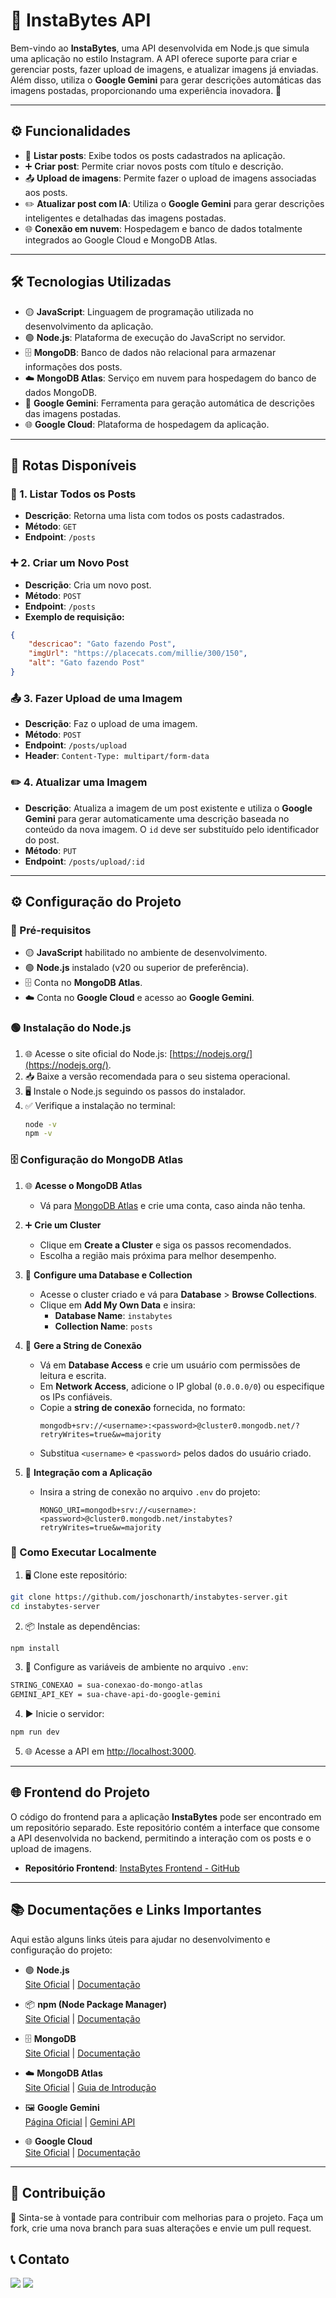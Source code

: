 # 📸 InstaBytes API

Bem-vindo ao **InstaBytes**, uma API desenvolvida em Node.js que simula uma aplicação no estilo Instagram. A API oferece suporte para criar e gerenciar posts, fazer upload de imagens, e atualizar imagens já enviadas. Além disso, utiliza o **Google Gemini** para gerar descrições automáticas das imagens postadas, proporcionando uma experiência inovadora. 🌟

---

## ⚙️ Funcionalidades

- 📃 **Listar posts**: Exibe todos os posts cadastrados na aplicação.
- ➕ **Criar post**: Permite criar novos posts com título e descrição.
- 📤 **Upload de imagens**: Permite fazer o upload de imagens associadas aos posts.
- ✏️ **Atualizar post com IA**: Utiliza o **Google Gemini** para gerar descrições inteligentes e detalhadas das imagens postadas.
- 🌐 **Conexão em nuvem**: Hospedagem e banco de dados totalmente integrados ao Google Cloud e MongoDB Atlas.

---

## 🛠️ Tecnologias Utilizadas

- 🟡 **JavaScript**: Linguagem de programação utilizada no desenvolvimento da aplicação.
- 🟢 **Node.js**: Plataforma de execução do JavaScript no servidor.
- 🗄️ **MongoDB**: Banco de dados não relacional para armazenar informações dos posts.
- ☁️ **MongoDB Atlas**: Serviço em nuvem para hospedagem do banco de dados MongoDB.
- 🤖 **Google Gemini**: Ferramenta para geração automática de descrições das imagens postadas.
- 🌐 **Google Cloud**: Plataforma de hospedagem da aplicação.
---

## 🔗 Rotas Disponíveis

### 📃 1. Listar Todos os Posts
- **Descrição**: Retorna uma lista com todos os posts cadastrados.
- **Método**: `GET`
- **Endpoint**: `/posts`

### ➕ 2. Criar um Novo Post
- **Descrição**: Cria um novo post.  
- **Método**: `POST`
- **Endpoint**: `/posts`
- **Exemplo de requisição:**

```json
{
    "descricao": "Gato fazendo Post",
    "imgUrl": "https://placecats.com/millie/300/150",
    "alt": "Gato fazendo Post"   
}
```

### 📤 3. Fazer Upload de uma Imagem

- **Descrição**: Faz o upload de uma imagem.  
- **Método**: `POST`
- **Endpoint**: `/posts/upload`
- **Header**: `Content-Type: multipart/form-data`

### ✏️ 4. Atualizar uma Imagem

- **Descrição**: Atualiza a imagem de um post existente e utiliza o **Google Gemini** para gerar automaticamente uma descrição baseada no conteúdo da nova imagem.  O `id` deve ser substituído pelo identificador do post.  
- **Método**: `PUT`
- **Endpoint**: `/posts/upload/:id`

---

## ⚙️ Configuração do Projeto

### 📝 Pré-requisitos
- 🟡 **JavaScript** habilitado no ambiente de desenvolvimento.
- 🟢 **Node.js** instalado (v20 ou superior de preferência).
- 🗄️ Conta no **MongoDB Atlas**.
- ☁️ Conta no **Google Cloud** e acesso ao **Google Gemini**.

### 🟢 Instalação do Node.js
1. 🌐 Acesse o site oficial do Node.js: [https://nodejs.org/](https://nodejs.org/).  
2. 📥 Baixe a versão recomendada para o seu sistema operacional.  
3. 🖥️ Instale o Node.js seguindo os passos do instalador.  
4. ✅ Verifique a instalação no terminal:  
    ```bash
    node -v
    npm -v
    ```
### 🗄️ Configuração do MongoDB Atlas

1. 🌐 **Acesse o MongoDB Atlas**  
   - Vá para [MongoDB Atlas](https://www.mongodb.com/cloud/atlas) e crie uma conta, caso ainda não tenha.

2. ➕ **Crie um Cluster**  
   - Clique em **Create a Cluster** e siga os passos recomendados.  
   - Escolha a região mais próxima para melhor desempenho.

3. 📂 **Configure uma Database e Collection**  
   - Acesse o cluster criado e vá para **Database** > **Browse Collections**.  
   - Clique em **Add My Own Data** e insira:  
     - **Database Name**: `instabytes`  
     - **Collection Name**: `posts`

4. 🔑 **Gere a String de Conexão**  
   - Vá em **Database Access** e crie um usuário com permissões de leitura e escrita.  
   - Em **Network Access**, adicione o IP global (`0.0.0.0/0`) ou especifique os IPs confiáveis.  
   - Copie a **string de conexão** fornecida, no formato:  
     ```
     mongodb+srv://<username>:<password>@cluster0.mongodb.net/?retryWrites=true&w=majority
     ```
   - Substitua `<username>` e `<password>` pelos dados do usuário criado.  

5. 🔗 **Integração com a Aplicação**  
   - Insira a string de conexão no arquivo `.env` do projeto:  
     ```env
     MONGO_URI=mongodb+srv://<username>:<password>@cluster0.mongodb.net/instabytes?retryWrites=true&w=majority
     ```

### 🚀 Como Executar Localmente

1. 🖥️ Clone este repositório:

```bash
git clone https://github.com/joschonarth/instabytes-server.git
cd instabytes-server
```

2. 📦 Instale as dependências:

```bash
npm install
```

3. 🔑 Configure as variáveis de ambiente no arquivo `.env`:

```bash
STRING_CONEXAO = sua-conexao-do-mongo-atlas
GEMINI_API_KEY = sua-chave-api-do-google-gemini
```

4. ▶️ Inicie o servidor:

```bash
npm run dev
```

5. 🌐 Acesse a API em [http://localhost:3000](http://localhost:3000).

---

## 🌐 Frontend do Projeto

O código do frontend para a aplicação **InstaBytes** pode ser encontrado em um repositório separado. Este repositório contém a interface que consome a API desenvolvida no backend, permitindo a interação com os posts e o upload de imagens.

- **Repositório Frontend**: [InstaBytes Frontend - GitHub](https://github.com/joschonarth/instabytes-web)

---

## 📚 Documentações e Links Importantes

Aqui estão alguns links úteis para ajudar no desenvolvimento e configuração do projeto:

- 🟢 **Node.js**  
  [Site Oficial](https://nodejs.org/) | [Documentação](https://nodejs.org/en/docs/)

- 📦 **npm (Node Package Manager)**  
  [Site Oficial](https://www.npmjs.com/) | [Documentação](https://docs.npmjs.com/)

- 🗄️ **MongoDB**  
  [Site Oficial](https://www.mongodb.com/) | [Documentação](https://www.mongodb.com/docs/)

- ☁️ **MongoDB Atlas**  
  [Site Oficial](https://www.mongodb.com/cloud/atlas) | [Guia de Introdução](https://www.mongodb.com/docs/atlas/getting-started/)

- 🖼️ **Google Gemini**  
  [Página Oficial](https://gemini.google.com/app) | [Gemini API](https://ai.google.dev/gemini-api/docs)

- 🌐 **Google Cloud**  
  [Site Oficial](https://cloud.google.com/) | [Documentação](https://cloud.google.com/docs)

---

## 🤝 Contribuição

🙌 Sinta-se à vontade para contribuir com melhorias para o projeto. Faça um fork, crie uma nova branch para suas alterações e envie um pull request.

## 📞 Contato

<div>
    <a href="https://www.linkedin.com/in/joschonarth/" target="_blank"><img src="https://img.shields.io/badge/LinkedIn-0077B5?style=for-the-badge&logo=linkedin&logoColor=white" target="_blank"></a>
    <a href="mailto:joschonarth@gmail.com" target="_blank"><img src="https://img.shields.io/badge/Gmail-D14836?style=for-the-badge&logo=gmail&logoColor=white" target="_blank"></a>
</div>